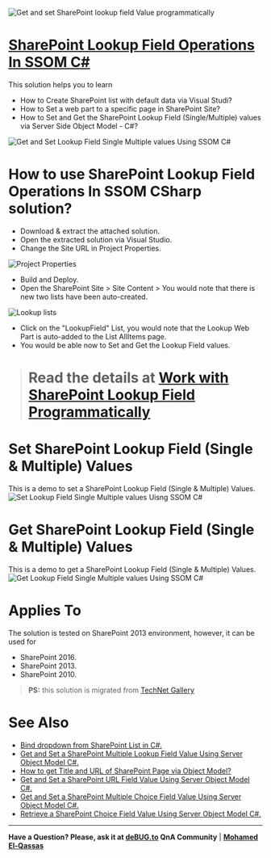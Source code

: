 ![Get and set SharePoint lookup field Value  programmatically](https://user-images.githubusercontent.com/49816567/92329952-c679d580-f073-11ea-820b-04f8bbf0b8ea.png)


# [SharePoint Lookup Field Operations In SSOM C#](https://spgeeks.devoworx.com/sharepoint-lookup-field-programmatically/)
This solution helps you to learn 

- How to Create SharePoint list with default data via Visual Studi?
- How to Set a web part to a specific page in SharePoint Site?
- How to Set and Get the SharePoint Lookup Field (Single/Multiple) values via Server Side Object Model - C#?

![Get and Set Lookup Field Single   Multiple values Using SSOM C#](https://user-images.githubusercontent.com/49816567/83959289-d7a02400-a883-11ea-8aa5-dc28524fea9e.gif)


# How to use SharePoint Lookup Field Operations In SSOM CSharp solution?
- Download & extract the attached solution.
- Open the extracted solution via Visual Studio.
- Change the Site URL in Project Properties.

![Project Properties](https://user-images.githubusercontent.com/49816567/83959395-239f9880-a885-11ea-942a-c448a3bcf8dd.png)

- Build and Deploy.
- Open the SharePoint Site > Site Content > You would note that there is new two lists have been auto-created.

![Lookup lists](https://user-images.githubusercontent.com/49816567/83959409-3914c280-a885-11ea-8531-a69230762599.png)

- Click on the "LookupField" List, you would note that the Lookup Web Part is auto-added to the List AllItems page.
- You would be able now to Set and Get the Lookup Field values.

> # Read the details at **[Work with SharePoint Lookup Field Programmatically](https://spgeeks.devoworx.com/sharepoint-lookup-field-programmatically/)**

# Set SharePoint Lookup Field (Single & Multiple) Values
This is a demo to set a SharePoint Lookup Field (Single & Multiple) Values.
![Set Lookup Field Single   Multiple values Uisng SSOM C#](https://user-images.githubusercontent.com/49816567/83959438-84c76c00-a885-11ea-93a9-d230aed3b0e1.gif)

# Get SharePoint Lookup Field (Single & Multiple) Values
This is a demo to get a SharePoint Lookup Field (Single & Multiple) Values.
![Get Lookup Field Single   Multiple values Using SSOM C#](https://user-images.githubusercontent.com/49816567/83959457-b4767400-a885-11ea-8323-569ad7ce02a6.gif)


# Applies To
The solution is tested on SharePoint 2013 environment, however, it can be used for

- SharePoint 2016.
- SharePoint 2013.
- SharePoint 2010.

> **PS:** this solution is migrated from [TechNet Gallery](https://gallery.technet.microsoft.com/SharePoint-Lookup-Field-95a29724)

# See Also
- [Bind dropdown from SharePoint List in C#.](https://spgeeks.devoworx.com/bind-a-dropdown-from-sharepoint-list-c/)
- [Get and Set a SharePoint Multiple Lookup Field Value Using Server Object Model C#.](https://spgeeks.devoworx.com/get-and-set-a-sharepoint-multiple-lookup-field-value-using-server-object-model-c/)
- [How to get Title and URL of SharePoint Page via Object Model?](https://spgeeks.devoworx.com/how-to-get-title-url/)
- [Get and Set a SharePoint URL Field Value Using Server Object Model C#.](https://spgeeks.devoworx.com/get-and-set-a-sharepoint-url-field-value-using-server-object-model-c/)
- [Get and Set a SharePoint Multiple Choice Field Value Using Server Object Model C#.](https://spgeeks.devoworx.com/get-and-set-a-sharepoint-multiple-choice-field-value-using-server-object-model-c/)
- [Retrieve a SharePoint Choice Field Value Using Server Object Model C#.](https://spgeeks.devoworx.com/get-sharepoint-choice-field-value-in-c/)
-------------------

**Have a Question? Please, ask it at [deBUG.to](https://deBUG.to) QnA Community** | **[Mohamed El-Qassas](https://devoworx.com)**
